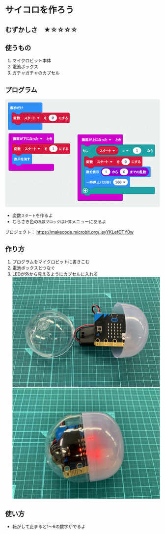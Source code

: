 # サイコロを作ろう

## むずかしさ　★☆☆☆☆

## 使うもの
1. マイクロビット本体
2. 電池ボックス
3. ガチャガチャのカプセル

## プログラム

![](./dice.png)

* 変数`スタート`を作るよ
* むらさき色の`乱数ブロック`は`計算`メニューにあるよ

プロジェクト： https://makecode.microbit.org/_eyYKLefCTY0w

## 作り方

1. プログラムをマイクロビットに書きこむ
2. 電池ボックスとつなぐ
3. LEDが外から見えるようにカプセルに入れる
![](./dice1.jpg)
![](./dice2.jpg)

## 使い方

* 転がして止まると1〜6の数字がでるよ

